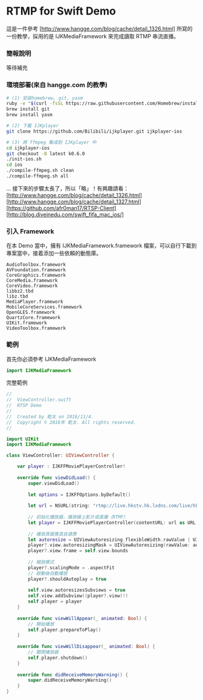 # RTMP for Swift Demo

這是一件參考 [http://www.hangge.com/blog/cache/detail_1326.html] 所寫的一份教學，採用的是 IJKMediaFramework 來完成讀取 RTMP 串流直播。

### 簡報說明

等待補充

### 環境部署(來自 hangge.com 的教學)

```sh
# (1) 安装homebrew, git, yasm
ruby -e "$(curl -fsSL https://raw.githubusercontent.com/Homebrew/install/master/install)"
brew install git
brew install yasm

# (2) 下載 IJKplayer
git clone https://github.com/Bilibili/ijkplayer.git ijkplayer-ios

# (3) 將 ffmpeg 集成到 IJKplayer 中
cd ijkplayer-ios
git checkout -B latest k0.6.0
./init-ios.sh
cd ios
./compile-ffmpeg.sh clean
./compile-ffmpeg.sh all
```

... 接下來的步驟太長了，所以「略」！有興趣請看：<br />
[http://www.hangge.com/blog/cache/detail_1326.html]<br />
[http://www.hangge.com/blog/cache/detail_1327.html]<br />
[https://github.com/afr0man17/RTSP-Client]<br />
[http://blog.diveinedu.com/swift_fifa_mac_ios/]<br />

### 引入 Framework

在本 Demo 當中，擁有 IJKMediaFramework.framework 檔案，可以自行下載到專案當中，接着添加一些依賴的動態庫。

```
AudioToolbox.framework
AVFoundation.framework
CoreGraphics.framework
CoreMedia.framework
CoreVideo.framework
libbz2.tbd
libz.tbd
MediaPlayer.framework
MobileCoreServices.framework
OpenGLES.framework
QuartzCore.framework
UIKit.framework
VideoToolbox.framework
```

### 範例

首先你必須參考 IJKMediaFramework

```Swift
import IJKMediaFramework
```

完整範例

```Swift
//
//  ViewController.swift
//  RTSP Demo
//
//  Created by 乾太 on 2016/11/4.
//  Copyright © 2016年 乾太. All rights reserved.
//

import UIKit
import IJKMediaFramework

class ViewController: UIViewController {

    var player : IJKFFMoviePlayerController!
    
    override func viewDidLoad() {
        super.viewDidLoad()
        
        let options = IJKFFOptions.byDefault()
        
        let url = NSURL(string: "rtmp://live.hkstv.hk.lxdns.com/live/hks")
        
        // 初始化播放器，播放線上影片或直播（RTMP）
        let player = IJKFFMoviePlayerController(contentURL: url as URL!, with: options)
        
        // 播放頁面寬高自適應
        let autoresize = UIViewAutoresizing.flexibleWidth.rawValue | UIViewAutoresizing.flexibleHeight.rawValue
        player?.view.autoresizingMask = UIViewAutoresizing(rawValue: autoresize)
        player?.view.frame = self.view.bounds
        
        // 縮放模式
        player?.scalingMode = .aspectFit
        // 啟動後自動播放
        player?.shouldAutoplay = true
        
        self.view.autoresizesSubviews = true
        self.view.addSubview((player?.view)!)
        self.player = player
    }
    
    override func viewWillAppear(_ animated: Bool) {
        // 開始播放
        self.player.prepareToPlay()
    }
    
    override func viewWillDisappear(_ animated: Bool) {
        // 關閉播放器
        self.player.shutdown()
    }
    
    override func didReceiveMemoryWarning() {
        super.didReceiveMemoryWarning()
    }
}
```